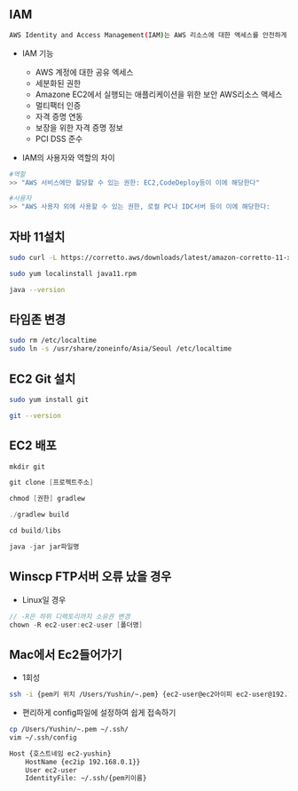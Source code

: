 ## IAM
```bash
AWS Identity and Access Management(IAM)는 AWS 리소스에 대한 액세스를 안전하게 제어할 수 있는 웹 서비스입니다. IAM을 사용하여 리소스를 사용하도록 인증(로그인) 및 권한 부여(권한 있음)된 대상을 제어합니다.

```
- IAM 기능
    - AWS 계정에 대한 공유 엑세스
    - 세분화된 권한
    - Amazone EC2에서 실행되는 애플리케이션을 위한 보안 AWS리소스 액세스
    - 멀티팩터 인증
    - 자격 증명 연동
    - 보장을 위한 자격 증명 정보
    - PCI DSS 준수 



- IAM의 사용자와 역할의 차이
```bash
#역할
>> "AWS 서비스에만 할당할 수 있는 권한: EC2,CodeDeploy등이 이에 해당한다"

#사용자
>> "AWS 사용자 외에 사용할 수 있는 권한, 로컬 PC나 IDC서버 등이 이에 해당한다:
```

## 자바 11설치

```bash
sudo curl -L https://corretto.aws/downloads/latest/amazon-corretto-11-x64-linux-jdk.rpm -o java11.rpm

sudo yum localinstall java11.rpm

java --version
```


## 타임존 변경
```bash
sudo rm /etc/localtime
sudo ln -s /usr/share/zoneinfo/Asia/Seoul /etc/localtime
```


## EC2 Git 설치
```bash
sudo yum install git

git --version

```


## EC2 배포

```java
mkdir git

git clone [프로젝트주소]

chmod [권한] gradlew

./gradlew build

cd build/libs

java -jar jar파일명
```

## Winscp FTP서버 오류 났을 경우

- Linux일 경우
```java
// -R은 하위 디렉토리까지 소유권 변경
chown -R ec2-user:ec2-user [폴더명]
```


## Mac에서 Ec2들어가기
- 1회성

```bash
ssh -i {pem키 위치 /Users/Yushin/~.pem} {ec2-user@ec2아이피 ec2-user@192.168.0.1}
```

- 편리하게 config파일에 설정하여 쉽게 접속하기
```bash
cp /Users/Yushin/~.pem ~/.ssh/
vim ~/.ssh/config

Host {호스트네임 ec2-yushin}
    HostName {ec2ip 192.168.0.1}}
    User ec2-user
    IdentityFile: ~/.ssh/{pem키이름}
```